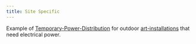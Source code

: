 ```yaml
---
title: Site Specific
---
```


Example of [Temporary-Power-Distribution](../sculpture/temporary-power-distribution.md) for outdoor [art-installations](../sculpture/art-installations.md) that need electrical power.
